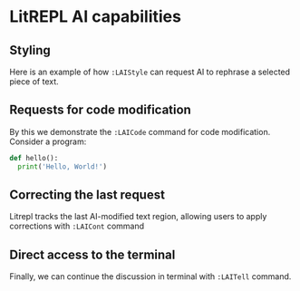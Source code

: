 LitREPL AI capabilities
=======================


## Styling
<!--{{{-->
Here is an example of how `:LAIStyle` can request AI
to rephrase a selected piece of text.
<!--}}}-->
## Requests for code modification
<!--{{{-->
By this we demonstrate the `:LAICode` command for
code modification. Consider a program:
```python
def hello():
  print('Hello, World!')
```
<!--}}}-->
## Correcting the last request
<!--{{{-->
Litrepl tracks the last AI-modified text region,
allowing users to apply corrections with `:LAICont`
command
<!--}}}-->
## Direct access to the terminal
<!--{{{-->
Finally, we can continue the discussion in terminal
with `:LAITell` command.
<!--}}}-->

